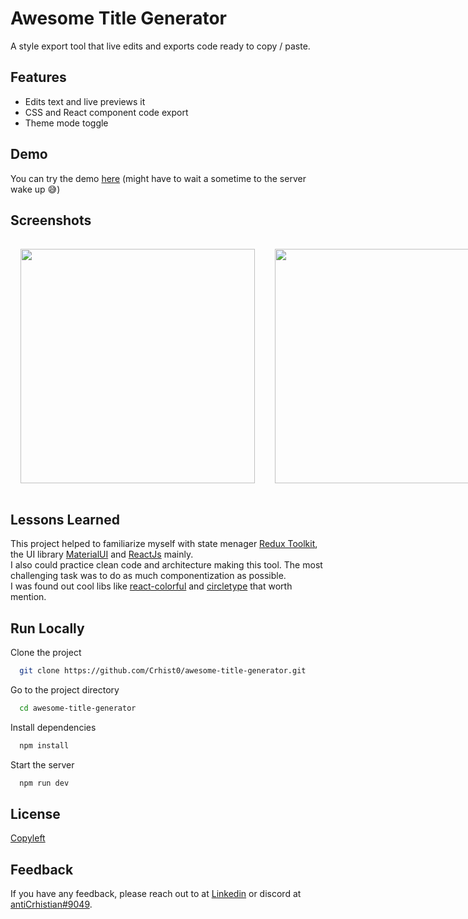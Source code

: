 # Awesome Title Generator

A style export tool that live edits and exports code ready to copy / paste.
## Features

- Edits text and live previews it
- CSS and React component code export
- Theme mode toggle
## Demo

You can try the demo [here](https://bitly.com/AwesomeTitleGenerator) (might have to wait a sometime to the server wake up 😅)
## Screenshots
<div style="display:flex">
<img style="margin: 1rem 1rem" src="https://i.imgur.com/Y6gQI5F.png" width="375" heigth="375">
<img style="margin: 1rem 1rem" src="https://i.imgur.com/kAqSCq0.png" width="375" heigth="375">
<img style="margin: 1rem 1rem" src="https://i.imgur.com/nZc1vHJ.png" width="375" heigth="375">
<img style="margin: 1rem 1rem" src="https://i.imgur.com/5sPk1s4.png" width="375" heigth="375">
  
</div>

## Lessons Learned

This project helped to familiarize myself with state menager [Redux Toolkit](https://redux-toolkit.js.org/), the UI library [MaterialUI](https://mui.com/) and [ReactJs](https://reactjs.org/) mainly. <br/>
I also could practice clean code and architecture making this tool. The most challenging task was to do as much componentization as possible. <br/>
I was found out cool libs like [react-colorful](https://www.npmjs.com/package/react-colorful) and [circletype](https://circletype.labwire.ca/) that worth mention.<br/>

## Run Locally

Clone the project

```bash
  git clone https://github.com/Crhist0/awesome-title-generator.git
```

Go to the project directory

```bash
  cd awesome-title-generator
```

Install dependencies

```bash
  npm install
```

Start the server

```bash
  npm run dev
```
## License

[Copyleft](https://copyleft.org/)
## Feedback

If you have any feedback, please reach out to at [Linkedin](https://www.linkedin.com/in/crhistian-de-oliveira-b35841161/) or discord at [antiCrhistian#9049](https://www.howtogeek.com/778286/how-to-add-friends-on-discord/).

